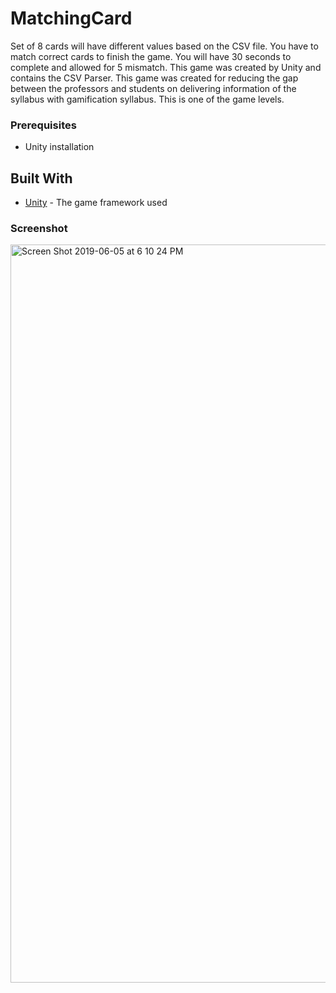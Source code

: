 # MatchingCard

Set of 8 cards will have different values based on the CSV file. You have to match correct cards to finish the game. You will have 30 seconds to complete and allowed for 5 mismatch. This game was created by Unity and contains the CSV Parser. This game was created for reducing the gap between the professors and students on delivering information of the syllabus with gamification syllabus. This is one of the game levels. 

### Prerequisites

- Unity installation

## Built With

* [Unity](https://unity.com/) - The game framework used

### Screenshot

<img width="1181" alt="Screen Shot 2019-06-05 at 6 10 24 PM" src="https://user-images.githubusercontent.com/31485226/58994141-8ca98780-87bd-11e9-8a02-a28586e788eb.png">

